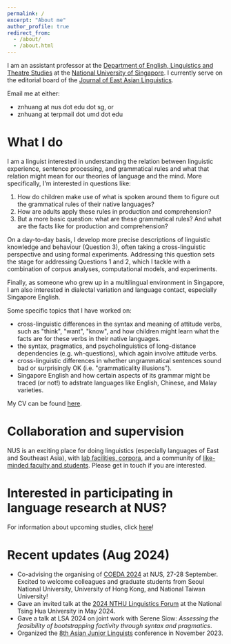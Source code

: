 ```yaml
---
permalink: /
excerpt: "About me"
author_profile: true
redirect_from: 
  - /about/
  - /about.html
---
```


I am an assistant professor at the [Department of English, Linguistics and Theatre Studies](https://fass.nus.edu.sg/elts/) at the [National University of Singapore](https://www.nus.edu.sg/). I currently serve on the editorial board of the [Journal of East Asian Linguistics](https://link.springer.com/journal/10831).

Email me at either:
+ znhuang at nus dot edu dot sg, or
+ znhuang at terpmail dot umd dot edu

What I do
======
I am a linguist interested in understanding the relation between linguistic experience, sentence processing, and grammatical rules and what that relation might mean for our theories of language and the mind. More specifically, I'm interested in questions like:
1. How do children make use of what is spoken around them to figure out the grammatical rules of their native languages? 
1. How are adults apply these rules in production and comprehension?
1. But a more basic question: what are these grammatical rules? And what are the facts like for production and comprehension?
 
On a day-to-day basis, I develop more precise descriptions of linguistic knowledge and behaviour (Question 3), often taking a cross-linguistic perspective and using formal experiments. Addressing this question sets the stage for addressing Questions 1 and 2, which I tackle with a combination of corpus analyses, computational models, and experiments.

Finally, as someone who grew up in a multilingual environment in Singapore, I am also interested in dialectal variation and language contact, especially Singapore English.

Some specific topics that I have worked on:
+ cross-linguistic differences in the syntax and meaning of attitude verbs, such as "think", "want", "know", and how children might learn what the facts are for these verbs in their native languages.
+ the syntax, pragmatics, and psycholinguistics of long-distance dependencies (e.g. wh-questions), which again involve attitude verbs.
+ cross-linguistic differences in whether ungrammatical sentences sound bad or surprisingly OK (i.e. "grammaticality illusions").
+ Singapore English and how certain aspects of its grammar might be traced (or not!) to adstrate languages like English, Chinese, and Malay varieties.

My CV can be found [here](https://z-n-huang.github.io/files/cv_Huang_Jan2024.pdf).

Collaboration and supervision
======
NUS is an exciting place for doing linguistics (especially languages of East and Southeast Asia), with [lab facilities, corpora](https://z-n-huang.github.io/nus-resources/), and a community of [like-minded faculty and students](https://fass.nus.edu.sg/elts/). 
Please get in touch if you are interested.

Interested in participating in language research at NUS?
======
For information about upcoming studies, click [here](https://blog.nus.edu.sg/langsci/)!

Recent updates (Aug 2024)
======
+ Co-advising the organising of [COEDA 2024](https://sites.google.com/view/coeda/home) at NUS, 27-28 September. Excited to welcome colleagues and graduate students from Seoul National University, University of Hong Kong, and National Taiwan University!
+ Gave an invited talk at the [2024 NTHU Linguistics Forum](https://sites.google.com/gapp.nthu.edu.tw/nthu-ling-forum-2024/%E9%A6%96%E9%A0%81-home) at the National Tsing Hua University in May 2024.
+ Gave a talk at LSA 2024 on joint work with Serene Siow: *Assessing the feasibility of bootstrapping factivity through syntax and pragmatics*.
+ Organized the [8th Asian Junior Linguists](https://sites.google.com/view/ajl8nus/home) conference in November 2023.